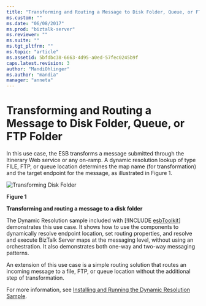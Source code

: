 ```yaml
---
title: "Transforming and Routing a Message to Disk Folder, Queue, or FTP Folder | Microsoft Docs"
ms.custom: ""
ms.date: "06/08/2017"
ms.prod: "biztalk-server"
ms.reviewer: ""
ms.suite: ""
ms.tgt_pltfrm: ""
ms.topic: "article"
ms.assetid: 5bfdbc38-6663-4d95-a0ed-57fec0245b9f
caps.latest.revision: 3
author: "MandiOhlinger"
ms.author: "mandia"
manager: "anneta"
---
```

# Transforming and Routing a Message to Disk Folder, Queue, or FTP Folder
In this use case, the ESB transforms a message submitted through the Itinerary Web service or any on-ramp. A dynamic resolution lookup of type FILE, FTP, or queue location determines the map name (for transformation) and the target endpoint for the message, as illustrated in Figure 1.  
  
 ![Transforming Disk Folder](../esb-toolkit/media/ch3-transformingdiskfolder.gif "Ch3-TransformingDiskFolder")  
  
 **Figure 1**  
  
 **Transforming and routing a message to a disk folder**  
  
 The Dynamic Resolution sample included with [!INCLUDE [esbToolkit](../includes/esbtoolkit-md.md)] demonstrates this use case. It shows how to use the components to dynamically resolve endpoint location, set routing properties, and resolve and execute BizTalk Server maps at the messaging level, without using an orchestration. It also demonstrates both one-way and two-way messaging patterns.  
  
 An extension of this use case is a simple routing solution that routes an incoming message to a file, FTP, or queue location without the additional step of transformation.  
  
 For more information, see [Installing and Running the Dynamic Resolution Sample](../esb-toolkit/installing-and-running-the-dynamic-resolution-sample.md).